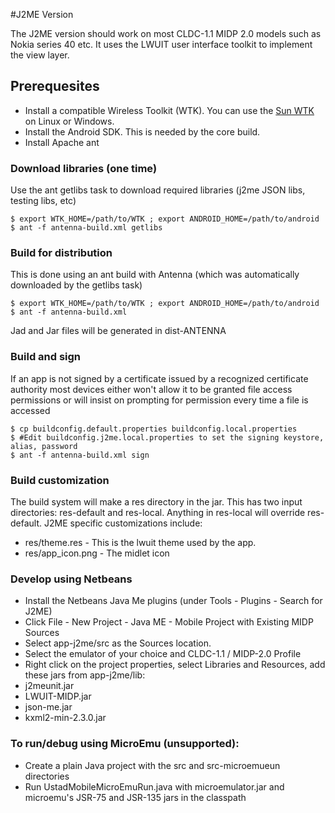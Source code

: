 #J2ME Version

The J2ME version should work on most CLDC-1.1 MIDP 2.0 models such as Nokia series 40 etc.
It uses the LWUIT user interface toolkit to implement the view layer.

## Prerequesites
* Install a compatible Wireless Toolkit (WTK). You can use the [Sun WTK](www.oracle.com/technetwork/java/javasebusiness/downloads/java-archive-downloads-javame-419430.html) on Linux or Windows.
* Install the Android SDK. This is needed by the core build.
* Install Apache ant

### Download libraries (one time)
Use the ant getlibs task to download required libraries (j2me JSON libs, testing libs, etc)
```
$ export WTK_HOME=/path/to/WTK ; export ANDROID_HOME=/path/to/android
$ ant -f antenna-build.xml getlibs
```

### Build for distribution
This is done using an ant build with Antenna (which was automatically downloaded by the getlibs task)
```
$ export WTK_HOME=/path/to/WTK ; export ANDROID_HOME=/path/to/android
$ ant -f antenna-build.xml
```
Jad and Jar files will be generated in dist-ANTENNA

### Build and sign
If an app is not signed by a certificate issued by a recognized certificate authority most devices either won't allow it to be granted file access permissions or will insist on prompting for permission every time a file is accessed
```
$ cp buildconfig.default.properties buildconfig.local.properties
$ #Edit buildconfig.j2me.local.properties to set the signing keystore, alias, password
$ ant -f antenna-build.xml sign
```

### Build customization
The build system will make a res directory in the jar. This has two input directories: res-default and res-local. 
Anything in res-local will override res-default. J2ME specific customizations include:
* res/theme.res - This is the lwuit theme used by the app.
* res/app_icon.png - The midlet icon

### Develop using Netbeans

* Install the Netbeans Java Me plugins (under Tools - Plugins - Search for J2ME)
* Click File - New Project - Java ME - Mobile Project with Existing MIDP Sources
* Select app-j2me/src as the Sources location.
* Select the emulator of your choice and CLDC-1.1 / MIDP-2.0 Profile
* Right click on the project properties, select Libraries and Resources, add these jars from app-j2me/lib:
 * j2meunit.jar
 * LWUIT-MIDP.jar
 * json-me.jar
 * kxml2-min-2.3.0.jar


### To run/debug using MicroEmu (unsupported):

* Create a plain Java project with the src and src-microemueun directories
* Run UstadMobileMicroEmuRun.java with microemulator.jar and microemu's JSR-75 and JSR-135 jars in the classpath



